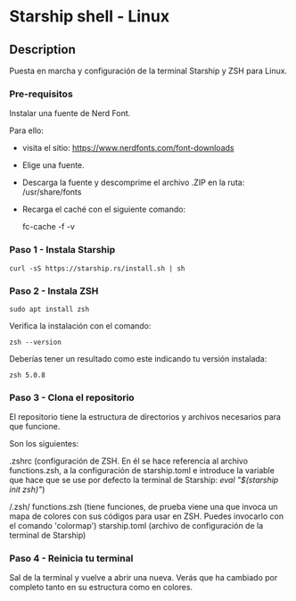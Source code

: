 # Starship shell - Linux

## Description
Puesta en marcha y configuración de la terminal Starship y ZSH para Linux.

### Pre-requisitos
Instalar una fuente de Nerd Font.

Para ello:

- visita el sitio: https://www.nerdfonts.com/font-downloads

- Elige una fuente.

- Descarga la fuente y descomprime el archivo .ZIP en la ruta: /usr/share/fonts

- Recarga el caché con el siguiente comando:
    
    fc-cache -f -v

### Paso 1 - Instala Starship
    
    curl -sS https://starship.rs/install.sh | sh

### Paso 2 - Instala ZSH

    sudo apt install zsh

Verifica la instalación con el comando:

    zsh --version

Deberías tener un resultado como este indicando tu versión instalada:

    zsh 5.0.8

### Paso 3 - Clona el repositorio
El repositorio tiene la estructura de directorios y archivos necesarios para que funcione.

Son los siguientes:

.zshrc (configuración de ZSH. En él se hace referencia al archivo functions.zsh, a la configuración de starship.toml e introduce la variable que hace que se use por defecto la terminal de Starship: *eval "$(starship init zsh)"*)

/.zsh/
    functions.zsh (tiene funciones, de prueba viene una que invoca un mapa de colores con sus códigos para usar en ZSH. Puedes invocarlo con el comando 'colormap')
    starship.toml (archivo de configuración de la terminal de Starship)

### Paso 4 - Reinicia tu terminal
Sal de la terminal y vuelve a abrir una nueva. Verás que ha cambiado por completo tanto en su estructura como en colores.